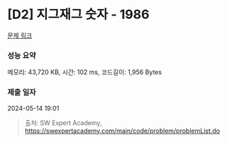 # [D2] 지그재그 숫자 - 1986 

[문제 링크](https://swexpertacademy.com/main/code/problem/problemDetail.do?contestProbId=AV5PxmBqAe8DFAUq) 

### 성능 요약

메모리: 43,720 KB, 시간: 102 ms, 코드길이: 1,956 Bytes

### 제출 일자

2024-05-14 19:01



> 출처: SW Expert Academy, https://swexpertacademy.com/main/code/problem/problemList.do